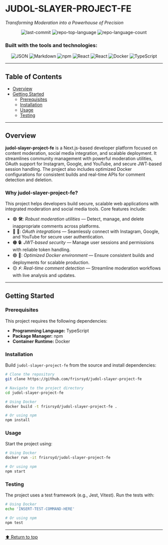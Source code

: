 # JUDOL-SLAYER-PROJECT-FE

*Transforming Moderation into a Powerhouse of Precision*

<div align="center">

<img alt="last-commit" src="https://img.shields.io/github/last-commit/frisrsyd/judol-slayer-project-fe?style=flat&logo=git&logoColor=white&color=0080ff" />
<img alt="repo-top-language" src="https://img.shields.io/github/languages/top/frisrsyd/judol-slayer-project-fe?style=flat&color=0080ff" />
<img alt="repo-language-count" src="https://img.shields.io/github/languages/count/frisrsyd/judol-slayer-project-fe?style=flat&color=0080ff" />

</div>

### Built with the tools and technologies:

<div align="center">

<img alt="JSON" src="https://img.shields.io/badge/JSON-000000.svg?style=flat&logo=JSON&logoColor=white" />
<img alt="Markdown" src="https://img.shields.io/badge/Markdown-000000.svg?style=flat&logo=Markdown&logoColor=white" />
<img alt="npm" src="https://img.shields.io/badge/npm-CB3837.svg?style=flat&logo=npm&logoColor=white" />
<img alt="React" src="https://img.shields.io/badge/React-61DAFB.svg?style=flat&logo=React&logoColor=black" />
<img alt="React" src="https://img.shields.io/badge/Next.js-000000.svg?style=flat&logo=nextdotjs&logoColor=white" />
<img alt="Docker" src="https://img.shields.io/badge/Docker-2496ED.svg?style=flat&logo=Docker&logoColor=white" />
<img alt="TypeScript" src="https://img.shields.io/badge/TypeScript-3178C6.svg?style=flat&logo=TypeScript&logoColor=white" />

</div>

---

## Table of Contents

- [Overview](#overview)
- [Getting Started](#getting-started)
  - [Prerequisites](#prerequisites)
  - [Installation](#installation)
  - [Usage](#usage)
  - [Testing](#testing)

---

## Overview

**judol-slayer-project-fe** is a Next.js-based developer platform focused on content moderation, social media integration, and scalable deployment. It streamlines community management with powerful moderation utilities, OAuth support for Instagram, Google, and YouTube, and secure JWT-based session handling. The project also includes optimized Docker configurations for consistent builds and real-time APIs for comment detection and deletion.

### Why judol-slayer-project-fe?

This project helps developers build secure, scalable web applications with integrated moderation and social media tools. Core features include:

- 🟢 **🛠️**: *Robust moderation utilities* — Detect, manage, and delete inappropriate comments across platforms.
- 🔵 **🔑**: *OAuth integrations* — Seamlessly connect with Instagram, Google, and YouTube for secure user authentication.
- 🟠 **🔒**: *JWT-based security* — Manage user sessions and permissions with reliable token handling.
- 🟣 **🚀**: *Optimized Docker environment* — Ensure consistent builds and deployments for scalable production.
- 🟡 **⚡**: *Real-time comment detection* — Streamline moderation workflows with live analysis and updates.

---

## Getting Started

### Prerequisites

This project requires the following dependencies:

- **Programming Language:** TypeScript
- **Package Manager:** npm
- **Container Runtime:** Docker

### Installation

Build `judol-slayer-project-fe` from the source and install dependencies:

```sh
# Clone the repository
git clone https://github.com/frisrsyd/judol-slayer-project-fe

# Navigate to the project directory
cd judol-slayer-project-fe

# Using Docker
docker build -t frisrsyd/judol-slayer-project-fe .

# Or using npm
npm install
```

### Usage

Start the project using:

```sh
# Using Docker
docker run -it frisrsyd/judol-slayer-project-fe

# Or using npm
npm start
```

### Testing

The project uses a test framework (e.g., Jest, Vitest). Run the tests with:

```sh
# Using Docker
echo 'INSERT-TEST-COMMAND-HERE'

# Or using npm
npm test
```

---

[⬆ Return to top](#judol-slayer-project-fe)
